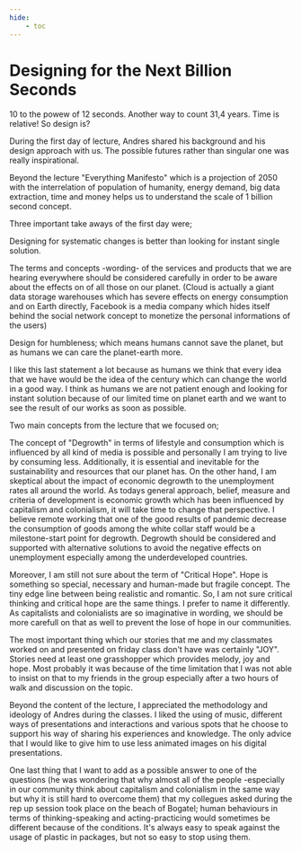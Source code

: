 ```yaml
---
hide:
    - toc
---
```


# Designing for the Next Billion Seconds




10 to the powew of 12 seconds. Another way to count 31,4 years. Time is relative! So design is?

During the first day of lecture, Andres shared his background and his design approach with us. The possible futures rather than singular one was really inspirational.

Beyond the lecture "Everything Manifesto" which is a projection of 2050 with the interrelation of population of humanity, energy demand, big data extraction, time and money helps us to understand the scale of 1 billion second concept.

Three important take aways of the first day were;

Designing for systematic changes is better than looking for instant single solution.

The terms and concepts -wording- of the services and products that we are hearing everywhere should be considered carefully in order to be aware about the effects on of all those on our planet. (Cloud is actually a giant data storage warehouses which has severe effects on energy consumption and on Earth directly, Facebook is a media company which hides itself behind the social network concept to monetize the personal informations of the users)

Design for humbleness; which means humans cannot save the planet, but as humans we can care the planet-earth more.

I like this last statement a lot because as humans we think that every idea that we have would be the idea of the century which can change the world in a good way. I think as humans we are not patient enough and looking for instant solution because of our limited time on planet earth and we want to see the result of our works as soon as possible.

Two main concepts from the lecture that we focused on;

The concept of "Degrowth" in terms of lifestyle and consumption which is influenced by all kind of media is possible and personally I am trying to live by consuming less. Additionally, it is essential and inevitable for the sustainability and resources that our planet has. On the other hand, I am skeptical about the impact of economic degrowth to the unemployment rates all around the world. As todays general approach, belief, measure and criteria of development is economic growth which has been influenced by capitalism and colonialism, it will take time to change that perspective. I believe remote working that one of the good results of pandemic decrease the consumption of goods among the white collar staff would be a milestone-start point for degrowth. Degrowth should be considered and supported with alternative solutions to avoid the negative effects on unemployment especially among the underdeveloped countries.

Moreover, I am still not sure about the term of "Critical Hope". Hope is something so special, necessary and human-made but fragile concept. The tiny edge line between being realistic and romantic. So, I am not sure critical thinking and critical hope are the same things. I prefer to name it differently. As capitalists and colonialists are so imaginative in wording, we should be more carefull on that as well to prevent the lose of hope in our communities.

The most important thing which our stories that me and my classmates worked on and presented on friday class don't have was certainly "JOY". Stories need at least one grasshopper which provides melody, joy and hope. Most probably it was because of the time limitation that I was not able to insist on that to my friends in the group especially after a two hours of walk and discussion on the topic.

Beyond the content of the lecture, I appreciated the methodology and ideology of Andres during the classes. I liked the using of music, different ways of presentations and interactions and various spots that he choose to support his way of sharing his experiences and knowledge. The only advice that I would like to give him to use less animated images on his digital presentations.

One last thing that I want to add as a possible answer to one of the questions (he was wondering that why almost all of the people -especially in our community think about capitalism and colonialism in the same way but why it is still hard to overcome them) that my collegues asked during the rep up session took place on the beach of Bogatel; human behaviours in terms of thinking-speaking and acting-practicing would sometimes be different because of the conditions. It's always easy to speak against the usage of plastic in packages, but not so easy to stop using them.
